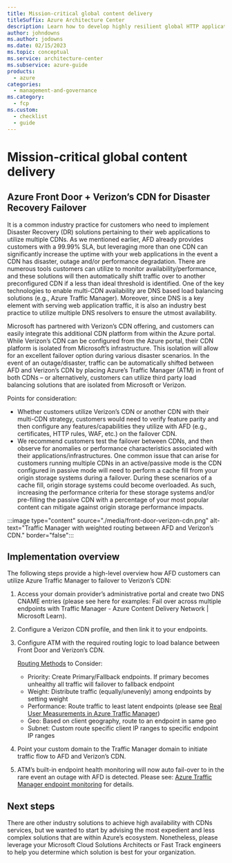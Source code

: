 ```yaml
---
title: Mission-critical global content delivery
titleSuffix: Azure Architecture Center
description: Learn how to develop highly resilient global HTTP applications when your focus is on content delivery and caching.
author: johndowns
ms.author: jodowns
ms.date: 02/15/2023
ms.topic: conceptual
ms.service: architecture-center
ms.subservice: azure-guide
products:
  - azure
categories:
  - management-and-governance
ms.category:
  - fcp
ms.custom:
  - checklist
  - guide
---
```


# Mission-critical global content delivery

## Azure Front Door + Verizon’s CDN for Disaster Recovery Failover

It is a common industry practice for customers who need to implement Disaster Recovery (DR) solutions pertaining to their web applications to utilize multiple CDNs. As we mentioned earlier, AFD already provides customers with a 99.99% SLA, but leveraging more than one CDN can significantly increase the uptime with your web applications in the event a CDN has disaster, outage and/or performance degradation. There are numerous tools customers can utilize to monitor availability/performance, and these solutions will then automatically shift traffic over to another preconfigured CDN if a less than ideal threshold is identified. One of the key technologies to enable multi-CDN availability are DNS based load balancing solutions (e.g., Azure Traffic Manager). Moreover, since DNS is a key element with serving web application traffic, it is also an industry best practice to utilize multiple DNS resolvers to ensure the utmost availability.

Microsoft has partnered with Verizon’s CDN offering, and customers can easily integrate this additional CDN platform from within the Azure portal. While Verizon’s CDN can be configured from the Azure portal, their CDN platform is isolated from Microsoft’s infrastructure.  This isolation will allow for an excellent failover option during various disaster scenarios. In the event of an outage/disaster, traffic can be automatically shifted between AFD and Verizon’s CDN by placing Azure’s Traffic Manager (ATM) in front of both CDNs – or alternatively, customers can utilize third party load balancing solutions that are isolated from Microsoft or Verizon. 

Points for consideration:
- Whether customers utilize Verizon’s CDN or another CDN with their multi-CDN strategy, customers would need to verify feature parity and then configure any features/capabilities they utilize with AFD (e.g., certificates, HTTP rules, WAF, etc.) on the failover CDN.
- We recommend customers test the failover between CDNs, and then observe for anomalies or performance characteristics associated with their applications/infrastructures. One common issue that can arise for customers running multiple CDNs in an active/passive mode is the CDN configured in passive mode will need to perform a cache fill from your origin storage systems during a failover. During these scenarios of a cache fill, origin storage systems could become overloaded. As such, increasing the performance criteria for these storage systems and/or pre-filling the passive CDN with a percentage of your most popular content can mitigate against origin storage performance impacts.

:::image type="content" source="./media/front-door-verizon-cdn.png" alt-text="Traffic Manager with weighted routing between AFD and Verizon’s CDN." border="false":::

## Implementation overview

The following steps provide a high-level overview how AFD customers can utilize Azure Traffic Manager to failover to Verizon’s CDN:

1. Access your domain provider’s administrative portal and create two DNS CNAME entries (please see here for examples: Fail over across multiple endpoints with Traffic Manager - Azure Content Delivery Network | Microsoft Learn).
1. Configure a Verizon CDN profile, and then link it to your endpoints.
1. Configure ATM with the required routing logic to load balance between Front Door and Verizon’s CDN.

   [Routing Methods](/azure/traffic-manager/traffic-manager-routing-methods) to Consider:
   - Priority: Create Primary/Fallback endpoints. If primary becomes unhealthy all traffic will failover to fallback endpoint
   - Weight: Distribute traffic (equally/unevenly) among endpoints by setting weight
   - Performance: Route traffic to least latent endpoints (please see [Real User Measurements in Azure Traffic Manager](/traffic-manager/traffic-manager-rum-overview))
   - Geo: Based on client geography, route to an endpoint in same geo
   - Subnet: Custom route specific client IP ranges to specific endpoint IP ranges
1. Point your custom domain to the Traffic Manager domain to initiate traffic flow to AFD and Verizon’s CDN.
1. ATM’s built-in endpoint health monitoring will now auto fail-over to in the rare event an outage with AFD is detected. Please see: [Azure Traffic Manager endpoint monitoring](../traffic-manager/traffic-manager-monitoring.md) for details.

## Next steps

There are other industry solutions to achieve high availability with CDNs services, but we wanted to start by advising the most expedient and less complex solutions that are within Azure’s ecosystem. Nonetheless, please leverage your Microsoft Cloud Solutions Architects or Fast Track engineers to help you determine which solution is best for your organization.
